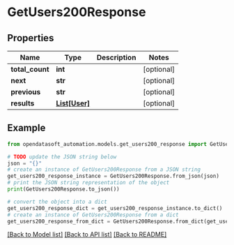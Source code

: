 # GetUsers200Response


## Properties

Name | Type | Description | Notes
------------ | ------------- | ------------- | -------------
**total_count** | **int** |  | [optional] 
**next** | **str** |  | [optional] 
**previous** | **str** |  | [optional] 
**results** | [**List[User]**](User.md) |  | [optional] 

## Example

```python
from opendatasoft_automation.models.get_users200_response import GetUsers200Response

# TODO update the JSON string below
json = "{}"
# create an instance of GetUsers200Response from a JSON string
get_users200_response_instance = GetUsers200Response.from_json(json)
# print the JSON string representation of the object
print(GetUsers200Response.to_json())

# convert the object into a dict
get_users200_response_dict = get_users200_response_instance.to_dict()
# create an instance of GetUsers200Response from a dict
get_users200_response_from_dict = GetUsers200Response.from_dict(get_users200_response_dict)
```
[[Back to Model list]](../README.md#documentation-for-models) [[Back to API list]](../README.md#documentation-for-api-endpoints) [[Back to README]](../README.md)



